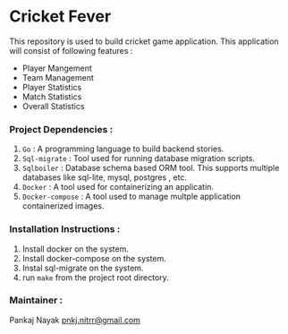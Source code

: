 # Cricket Fever
This repository is used to build cricket game application. 
This application will consist of following features : 
- Player Mangement
- Team Management
- Player Statistics
- Match Statistics
- Overall Statistics

### Project Dependencies : 
1. `Go` : A programming language to build backend stories. 
2. `Sql-migrate` : Tool used for running database migration scripts. 
3. `Sqlboiler` : Database schema based ORM tool. This supports multiple databases like sql-lite, mysql, postgres , etc.
4. `Docker` : A tool used for containerizing an applicatin. 
5. `Docker-compose` : A tool used to manage multple application containerized images.

### Installation Instructions : 
1. Install docker on the system.
2. Install docker-compose on the system.
3. Instal sql-migrate on the system.
4. run `make` from the project root directory.


### Maintainer : 
Pankaj Nayak 
pnkj.nitrr@gmail.com
